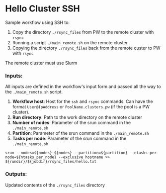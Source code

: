 # Hello Cluster SSH
Sample workflow using SSH to:
1. Copy the directory `./rsync_files` from PW to the remote cluster with `rsync`
2. Running a script `./main_remote.sh` on the remote cluster
3. Copying the directory `./rsync_files` back from the remote custer to PW with `rsync`

The remote cluster must use Slurm


### Inputs:
All inputs are defined in the workflow's input form and passed all the way to the `./main_remote.sh` script.

1. **Workflow host**: Host for the `ssh` and `rsync` commands. Can have the format `User@IpAddress` or `PoolName.clusters.pw` (if the pool is a PW cluster).
2. **Run directory**: Path to the work directory on the remote cluster
3. **Number of nodes**: Parameter of the srun command in the  `./main_remote.sh`
4. **Partition**: Parameter of the srun command in the  `./main_remote.sh`
5. **Tasks per node**: Parameter of the srun command in the  `./main_remote.sh`

```
srun --nodes=${nodes}-${nodes} --partition=${partition} --ntasks-per-node=${ntasks_per_node} --exclusive hostname >> ${rundir}/${jobdir}/rsync_files/hello.txt

```

### Outputs:
Updated contents of the `./rsync_files` directory